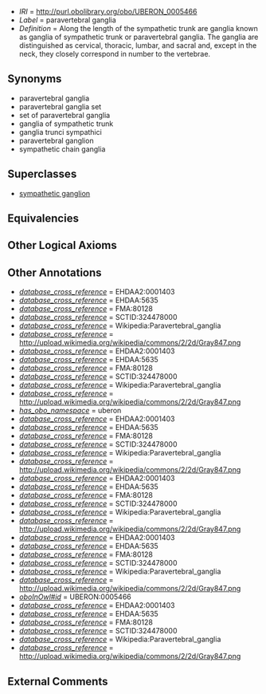  * *IRI* = http://purl.obolibrary.org/obo/UBERON_0005466
 * *Label* = paravertebral ganglia
 * *Definition* = Along the length of the sympathetic trunk are ganglia known as ganglia of sympathetic trunk or paravertebral ganglia. The ganglia are distinguished as cervical, thoracic, lumbar, and sacral and, except in the neck, they closely correspond in number to the vertebrae.

## Synonyms

 * paravertebral ganglia
 * paravertebral ganglia set
 * set of paravertebral ganglia
 * ganglia of sympathetic trunk
 * ganglia trunci sympathici
 * paravertebral ganglion
 * sympathetic chain ganglia

## Superclasses

 * [sympathetic ganglion](../../UBERON/06/UBERON_0001806.md)

## Equivalencies


## Other Logical Axioms


## Other Annotations

 * *[database_cross_reference](../../ef/oboInOwl#hasDbXref.md)* = EHDAA2:0001403
 * *[database_cross_reference](../../ef/oboInOwl#hasDbXref.md)* = EHDAA:5635
 * *[database_cross_reference](../../ef/oboInOwl#hasDbXref.md)* = FMA:80128
 * *[database_cross_reference](../../ef/oboInOwl#hasDbXref.md)* = SCTID:324478000
 * *[database_cross_reference](../../ef/oboInOwl#hasDbXref.md)* = Wikipedia:Paravertebral_ganglia
 * *[database_cross_reference](../../ef/oboInOwl#hasDbXref.md)* = http://upload.wikimedia.org/wikipedia/commons/2/2d/Gray847.png
 * *[database_cross_reference](../../ef/oboInOwl#hasDbXref.md)* = EHDAA2:0001403
 * *[database_cross_reference](../../ef/oboInOwl#hasDbXref.md)* = EHDAA:5635
 * *[database_cross_reference](../../ef/oboInOwl#hasDbXref.md)* = FMA:80128
 * *[database_cross_reference](../../ef/oboInOwl#hasDbXref.md)* = SCTID:324478000
 * *[database_cross_reference](../../ef/oboInOwl#hasDbXref.md)* = Wikipedia:Paravertebral_ganglia
 * *[database_cross_reference](../../ef/oboInOwl#hasDbXref.md)* = http://upload.wikimedia.org/wikipedia/commons/2/2d/Gray847.png
 * *[has_obo_namespace](../../ce/oboInOwl#hasOBONamespace.md)* = uberon
 * *[database_cross_reference](../../ef/oboInOwl#hasDbXref.md)* = EHDAA2:0001403
 * *[database_cross_reference](../../ef/oboInOwl#hasDbXref.md)* = EHDAA:5635
 * *[database_cross_reference](../../ef/oboInOwl#hasDbXref.md)* = FMA:80128
 * *[database_cross_reference](../../ef/oboInOwl#hasDbXref.md)* = SCTID:324478000
 * *[database_cross_reference](../../ef/oboInOwl#hasDbXref.md)* = Wikipedia:Paravertebral_ganglia
 * *[database_cross_reference](../../ef/oboInOwl#hasDbXref.md)* = http://upload.wikimedia.org/wikipedia/commons/2/2d/Gray847.png
 * *[database_cross_reference](../../ef/oboInOwl#hasDbXref.md)* = EHDAA2:0001403
 * *[database_cross_reference](../../ef/oboInOwl#hasDbXref.md)* = EHDAA:5635
 * *[database_cross_reference](../../ef/oboInOwl#hasDbXref.md)* = FMA:80128
 * *[database_cross_reference](../../ef/oboInOwl#hasDbXref.md)* = SCTID:324478000
 * *[database_cross_reference](../../ef/oboInOwl#hasDbXref.md)* = Wikipedia:Paravertebral_ganglia
 * *[database_cross_reference](../../ef/oboInOwl#hasDbXref.md)* = http://upload.wikimedia.org/wikipedia/commons/2/2d/Gray847.png
 * *[database_cross_reference](../../ef/oboInOwl#hasDbXref.md)* = EHDAA2:0001403
 * *[database_cross_reference](../../ef/oboInOwl#hasDbXref.md)* = EHDAA:5635
 * *[database_cross_reference](../../ef/oboInOwl#hasDbXref.md)* = FMA:80128
 * *[database_cross_reference](../../ef/oboInOwl#hasDbXref.md)* = SCTID:324478000
 * *[database_cross_reference](../../ef/oboInOwl#hasDbXref.md)* = Wikipedia:Paravertebral_ganglia
 * *[database_cross_reference](../../ef/oboInOwl#hasDbXref.md)* = http://upload.wikimedia.org/wikipedia/commons/2/2d/Gray847.png
 * *[oboInOwl#id](../../id/oboInOwl#id.md)* = UBERON:0005466
 * *[database_cross_reference](../../ef/oboInOwl#hasDbXref.md)* = EHDAA2:0001403
 * *[database_cross_reference](../../ef/oboInOwl#hasDbXref.md)* = EHDAA:5635
 * *[database_cross_reference](../../ef/oboInOwl#hasDbXref.md)* = FMA:80128
 * *[database_cross_reference](../../ef/oboInOwl#hasDbXref.md)* = SCTID:324478000
 * *[database_cross_reference](../../ef/oboInOwl#hasDbXref.md)* = Wikipedia:Paravertebral_ganglia
 * *[database_cross_reference](../../ef/oboInOwl#hasDbXref.md)* = http://upload.wikimedia.org/wikipedia/commons/2/2d/Gray847.png

## External Comments

